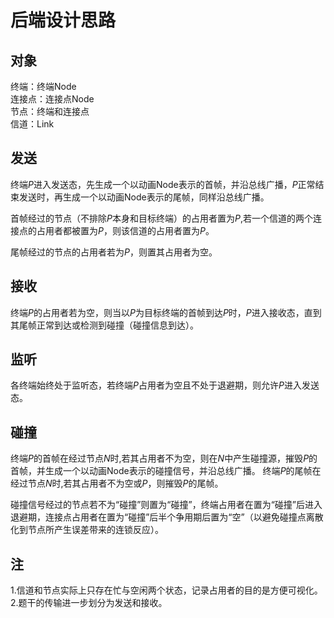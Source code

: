 # 后端设计思路

## 对象

终端：终端Node<br>
连接点：连接点Node<br>
节点：终端和连接点<br>
信道：Link<br>

## 发送

终端$P$进入发送态，先生成一个以动画Node表示的首帧，并沿总线广播，$P$正常结束发送时，再生成一个以动画Node表示的尾帧，同样沿总线广播。

首帧经过的节点（不排除$P$本身和目标终端）的占用者置为$P$,若一个信道的两个连接点的占用者都被置为$P$，则该信道的占用者置为$P$。

尾帧经过的节点的占用者若为$P$，则置其占用者为空。

## 接收

终端$P$的占用者若为空，则当以$P$为目标终端的首帧到达$P$时，$P$进入接收态，直到其尾帧正常到达或检测到碰撞（碰撞信息到达）。

## 监听

各终端始终处于监听态，若终端$P$占用者为空且不处于退避期，则允许$P$进入发送态。

## 碰撞

终端$P$的首帧在经过节点$N$时,若其占用者不为空，则在$N$中产生碰撞源，摧毁$P$的首帧，并生成一个以动画Node表示的碰撞信号，并沿总线广播。
终端$P$的尾帧在经过节点$N$时,若其占用者不为空或$P$，则摧毁$P$的尾帧。

碰撞信号经过的节点若不为“碰撞”则置为“碰撞”，终端占用者在置为“碰撞”后进入退避期，连接点占用者在置为“碰撞”后半个争用期后置为“空”（以避免碰撞点离散化到节点所产生误差带来的连锁反应）。

## 注

1.信道和节点实际上只存在忙与空闲两个状态，记录占用者的目的是方便可视化。<br>
2.题干的传输进一步划分为发送和接收。